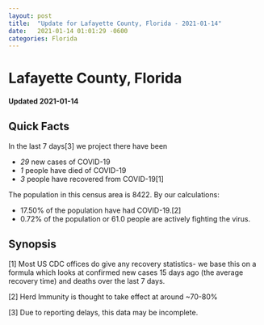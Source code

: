 ```yaml
---
layout: post
title:  "Update for Lafayette County, Florida - 2021-01-14"
date:   2021-01-14 01:01:29 -0600
categories: Florida
---
```


# Lafayette County, Florida
#### Updated 2021-01-14

## Quick Facts

In the last 7 days[3] we project there have been
- *29* new cases of COVID-19
- *1* people have died of COVID-19
- *3* people have recovered from COVID-19[1]

The population in this census area is 8422. By our calculations:
- 17.50% of the population have had COVID-19.[2]
- 0.72% of the population or 61.0 people are actively fighting the virus.

## Synopsis




[1] Most US CDC offices do give any recovery statistics- we base this on a formula which looks at confirmed new cases
15 days ago (the average recovery time) and deaths over the last 7 days.

[2] Herd Immunity is thought to take effect at around ~70-80%

[3] Due to reporting delays, this data may be incomplete.
 
    
